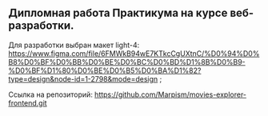 
## Дипломная работа Практикума на курсе веб-разработки.

Для разработки выбран макет light-4: https://www.figma.com/file/6FMWkB94wE7KTkcCgUXtnC/%D0%94%D0%B8%D0%BF%D0%BB%D0%BE%D0%BC%D0%BD%D1%8B%D0%B9-%D0%BF%D1%80%D0%BE%D0%B5%D0%BA%D1%82?type=design&node-id=1-2798&mode=design ;

Ссылка на репозиторий: https://github.com/Marpism/movies-explorer-frontend.git

